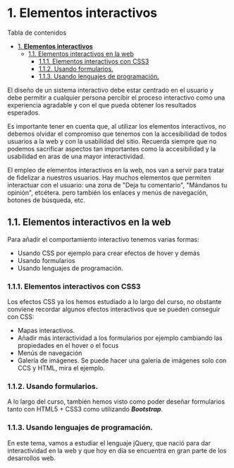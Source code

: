 # 1. **Elementos interactivos**

Tabla de contenidos

- [1. **Elementos interactivos**](#1-elementos-interactivos)
  - [1.1. Elementos interactivos en la web](#11-elementos-interactivos-en-la-web)
    - [1.1.1. Elementos interactivos con CSS3](#111-elementos-interactivos-con-css3)
    - [1.1.2. Usando formularios.](#112-usando-formularios)
    - [1.1.3. Usando lenguajes de programación.](#113-usando-lenguajes-de-programación)

El diseño de un sistema interactivo debe estar centrado en el usuario y debe permitir a cualquier persona percibir el proceso interactivo como una experiencia agradable y con el que pueda obtener los resultados esperados.

Es importante tener en cuenta que, al utilizar los elementos interactivos, no debemos olvidar el compromiso que tenemos con la accesibilidad de todos usuarios a la web y con la usabilidad del sitio. Recuerda siempre que no podemos sacrificar aspectos tan importantes como la accesibilidad y la usabilidad en aras de una mayor interactividad.

El empleo de elementos interactivos en la web, nos van a servir para tratar de fidelizar a nuestros usuarios. Hay muchos elementos que permiten interactuar con el usuario: una zona de "Deja tu comentario", "Mándanos tu opinión", etcétera. pero también los enlaces y menús de navegación, botones de búsqueda, etc.

## 1.1. Elementos interactivos en la web

Para añadir el comportamiento interactivo tenemos varias formas:

- Usando CSS por ejemplo para crear efectos de hover y demás
- Usando formularios
- Usando lenguajes de programación.

### 1.1.1. Elementos interactivos con CSS3

Los efectos CSS ya los hemos estudiado a lo largo del curso, no obstante conviene recordar algunos efectos interactivos que se pueden conseguir con CSS:

- Mapas interactivos.
- Añadir más interactividad a los formularios por ejemplo cambiando las propiedades en el hover o el focus
- Menús de navegación
- Galería de imágenes. Se puede hacer una galería de imágenes solo con CCS y HTML, mira el ejemplo.

### 1.1.2. Usando formularios.

A lo largo del curso, también hemos visto como poder deseñar formularios tanto con HTML5 + CSS3 como utilizando ***Bootstrap***.

### 1.1.3. Usando lenguajes de programación.

En este tema, vamos a estudiar el lenguaje jQuery, que nació para dar interactividad en la web y que hoy en día se encuentra en gran parte de los desarrollos web.